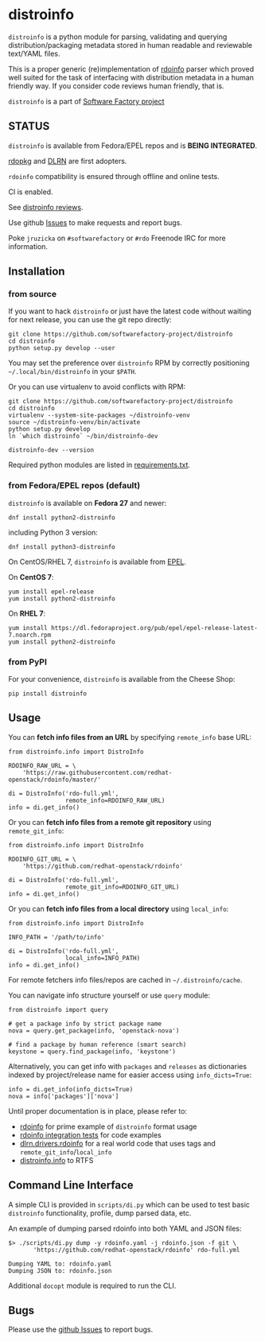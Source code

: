 # distroinfo

`distroinfo` is a python module for parsing, validating and querying
distribution/packaging metadata stored in human readable and reviewable
text/YAML files.

This is a proper generic (re)implementation of
[rdoinfo](https://github.com/redhat-openstack/rdoinfo) parser which proved
well suited for the task of interfacing with distribution metadata in a human
friendly way. If you consider code reviews human friendly, that is.

`distroinfo` is a part of
[Software Factory project](https://softwarefactory-project.io/docs/)


## STATUS

`distroinfo` is available from Fedora/EPEL repos and is **BEING INTEGRATED**.

[rdopkg](https://github.com/softwarefactory-project/rdopkg) and
[DLRN](https://github.com/softwarefactory-project/DLRN) are first adopters.

`rdoinfo` compatibility is ensured through offline and online tests.

CI is enabled.

See [distroinfo reviews](https://softwarefactory-project.io/dashboard/project_distroinfo).

Use github
[Issues](https://github.com/softwarefactory-project/distroinfo/issues)
to make requests and report bugs.

Poke `jruzicka` on `#softwarefactory` or `#rdo` Freenode IRC for more
information.


## Installation


### from source

If you want to hack `distroinfo` or just have the latest code without waiting
for next release, you can use the git repo directly:

    git clone https://github.com/softwarefactory-project/distroinfo
    cd distroinfo
    python setup.py develop --user

You may set the preference over `distroinfo` RPM by correctly positioning
`~/.local/bin/distroinfo` in your `$PATH`.

Or you can use virtualenv to avoid conflicts with RPM:

    git clone https://github.com/softwarefactory-project/distroinfo
    cd distroinfo
    virtualenv --system-site-packages ~/distroinfo-venv
    source ~/distroinfo-venv/bin/activate
    python setup.py develop
    ln `which distroinfo` ~/bin/distroinfo-dev

    distroinfo-dev --version

Required python modules are listed in
[requirements.txt](requirements.txt).


### from Fedora/EPEL repos (default)

`distroinfo` is available on **Fedora 27** and newer:

    dnf install python2-distroinfo

including Python 3 version:

    dnf install python3-distroinfo

On CentOS/RHEL 7, `distroinfo` is available from
[EPEL](https://fedoraproject.org/wiki/EPEL).

On **CentOS 7**:

    yum install epel-release
    yum install python2-distroinfo

On **RHEL 7**:

    yum install https://dl.fedoraproject.org/pub/epel/epel-release-latest-7.noarch.rpm
    yum install python2-distroinfo


### from PyPI

For your convenience, `distroinfo` is available from the Cheese Shop:

    pip install distroinfo


## Usage

You can **fetch info files from an URL** by specifying `remote_info` base URL:

    from distroinfo.info import DistroInfo

    RDOINFO_RAW_URL = \
        'https://raw.githubusercontent.com/redhat-openstack/rdoinfo/master/'

    di = DistroInfo('rdo-full.yml',
                    remote_info=RDOINFO_RAW_URL)
    info = di.get_info()

Or you can **fetch info files from a remote git repository** using
`remote_git_info`:

    from distroinfo.info import DistroInfo

    RDOINFO_GIT_URL = \
        'https://github.com/redhat-openstack/rdoinfo'

    di = DistroInfo('rdo-full.yml',
                    remote_git_info=RDOINFO_GIT_URL)
    info = di.get_info()

Or you can **fetch info files from a local directory** using
`local_info`:

    from distroinfo.info import DistroInfo

    INFO_PATH = '/path/to/info'

    di = DistroInfo('rdo-full.yml',
                    local_info=INFO_PATH)
    info = di.get_info()

For remote fetchers info files/repos are cached in `~/.distroinfo/cache`.

You can navigate info structure yourself or use `query` module:

    from distroinfo import query

    # get a package info by strict package name
    nova = query.get_package(info, 'openstack-nova')

    # find a package by human reference (smart search)
    keystone = query.find_package(info, 'keystone')

Alternatively, you can get info with `packages` and `releases` as dictionaries
indexed by project/release name for easier access using `info_dicts=True`:

    info = di.get_info(info_dicts=True)
    nova = info['packages']['nova']

Until proper documentation is in place, please refer to:

* [rdoinfo](https://github.com/redhat-openstack/rdoinfo) for prime example of
  `distroinfo` format usage
* [rdoinfo integration tests](https://github.com/softwarefactory-project/distroinfo/blob/master/tests/integration/test_rdoinfo_online.py)
  for code examples
* [dlrn.drivers.rdoinfo](https://github.com/softwarefactory-project/DLRN/blob/master/dlrn/drivers/rdoinfo.py)
  for a real world code that uses tags and `remote_git_info`/`local_info`
* [distroinfo.info](https://github.com/softwarefactory-project/distroinfo/blob/master/distroinfo/info.py)
  to RTFS


## Command Line Interface

A simple CLI is provided in `scripts/di.py` which can be used to test basic
`distroinfo` functionality, profile, dump parsed data, etc.

An example of dumping parsed rdoinfo into both YAML and JSON files:

    $> ./scripts/di.py dump -y rdoinfo.yaml -j rdoinfo.json -f git \
           'https://github.com/redhat-openstack/rdoinfo' rdo-full.yml

    Dumping YAML to: rdoinfo.yaml
    Dumping JSON to: rdoinfo.json

Additional `docopt` module is required to run the CLI.


## Bugs

Please use the
[github Issues](https://github.com/softwarefactory-project/distroinfo/issues)
to report bugs.

